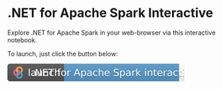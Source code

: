 # .NET for Apache Spark Interactive

Explore .NET for Apache Spark in your web-browser via this interactive notebook.

To launch, just click the button below:

[![Binder](../resource/dotnet-spark-binder.svg)](https://mybinder.org/v2/gh/indy-3rdman/docker-dotnet-spark/develop?urlpath=lab/tree/)